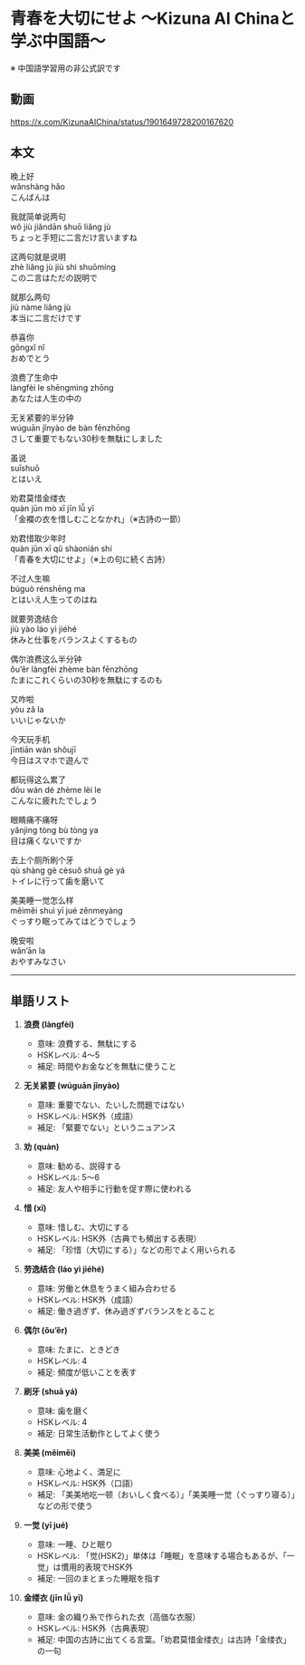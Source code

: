 # 青春を大切にせよ 〜Kizuna AI Chinaと学ぶ中国語〜
※ 中国語学習用の非公式訳です

## 動画
https://x.com/KizunaAIChina/status/1901649728200167620

## 本文

晚上好  
wǎnshàng hǎo  
こんばんは  

我就简单说两句  
wǒ jiù jiǎndān shuō liǎng jù  
ちょっと手短に二言だけ言いますね  

这两句就是说明  
zhè liǎng jù jiù shì shuōmíng  
この二言はただの説明で  

就那么两句  
jiù nàme liǎng jù  
本当に二言だけです  

恭喜你  
gōngxǐ nǐ  
おめでとう  

浪费了生命中  
làngfèi le shēngmìng zhōng  
あなたは人生の中の  

无关紧要的半分钟  
wúguān jǐnyào de bàn fēnzhōng  
さして重要でもない30秒を無駄にしました  

虽说  
suīshuō  
とはいえ  

劝君莫惜金缕衣  
quàn jūn mò xī jīn lǚ yī  
「金襴の衣を惜しむことなかれ」（※古詩の一節）  

劝君惜取少年时  
quàn jūn xī qǔ shàonián shí  
「青春を大切にせよ」（※上の句に続く古詩）  

不过人生嘛  
búguò rénshēng ma  
とはいえ人生ってのはね  

就要劳逸结合  
jiù yào láo yì jiéhé  
休みと仕事をバランスよくするもの  

偶尔浪费这么半分钟  
ǒu’ěr làngfèi zhème bàn fēnzhōng  
たまにこれくらいの30秒を無駄にするのも  

又咋啦  
yòu zǎ la  
いいじゃないか  

今天玩手机  
jīntiān wán shǒujī  
今日はスマホで遊んで  

都玩得这么累了  
dōu wán dé zhème lèi le  
こんなに疲れたでしょう  

眼睛痛不痛呀  
yǎnjing tòng bù tòng ya  
目は痛くないですか  

去上个厕所刷个牙  
qù shàng gè cèsuǒ shuā gè yá  
トイレに行って歯を磨いて  

美美睡一觉怎么样  
měiměi shuì yī jué zěnmeyàng  
ぐっすり眠ってみてはどうでしょう  

晚安啦  
wǎn’ān la  
おやすみなさい  

---

## 単語リスト

1. **浪费 (làngfèi)**  
   - 意味: 浪費する、無駄にする  
   - HSKレベル: 4〜5  
   - 補足: 時間やお金などを無駄に使うこと

2. **无关紧要 (wúguān jǐnyào)**  
   - 意味: 重要でない、たいした問題ではない  
   - HSKレベル: HSK外（成語）  
   - 補足: 「緊要でない」というニュアンス

3. **劝 (quàn)**  
   - 意味: 勧める、説得する  
   - HSKレベル: 5〜6  
   - 補足: 友人や相手に行動を促す際に使われる

4. **惜 (xī)**  
   - 意味: 惜しむ、大切にする  
   - HSKレベル: HSK外（古典でも頻出する表現）  
   - 補足: 「珍惜（大切にする）」などの形でよく用いられる

5. **劳逸结合 (láo yì jiéhé)**  
   - 意味: 労働と休息をうまく組み合わせる  
   - HSKレベル: HSK外（成語）  
   - 補足: 働き過ぎず、休み過ぎずバランスをとること

6. **偶尔 (ǒu’ěr)**  
   - 意味: たまに、ときどき  
   - HSKレベル: 4  
   - 補足: 頻度が低いことを表す

7. **刷牙 (shuā yá)**  
   - 意味: 歯を磨く  
   - HSKレベル: 4  
   - 補足: 日常生活動作としてよく使う

8. **美美 (měiměi)**  
   - 意味: 心地よく、満足に  
   - HSKレベル: HSK外（口語）  
   - 補足: 「美美地吃一顿（おいしく食べる）」「美美睡一觉（ぐっすり寝る）」などの形で使う

9. **一觉 (yī jué)**  
   - 意味: 一睡、ひと眠り  
   - HSKレベル: 「觉(HSK2)」単体は「睡眠」を意味する場合もあるが、「一觉」は慣用的表現でHSK外  
   - 補足: 一回のまとまった睡眠を指す

10. **金缕衣 (jīn lǚ yī)**  
    - 意味: 金の織り糸で作られた衣（高価な衣服）  
    - HSKレベル: HSK外（古典表現）  
    - 補足: 中国の古詩に出てくる言葉。「劝君莫惜金缕衣」は古詩「金缕衣」の一句  
